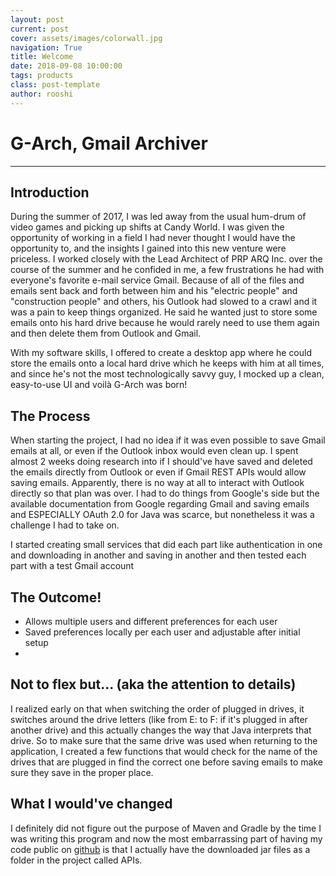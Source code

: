 ```yaml
---
layout: post
current: post
cover: assets/images/colorwall.jpg
navigation: True
title: Welcome
date: 2018-09-08 10:00:00
tags: products
class: post-template
author: rooshi
---
```

# G-Arch, Gmail Archiver

-----------------------



## Introduction

During the summer of 2017, I was led away from the usual hum-drum of video games and picking up shifts at Candy World. I was given the opportunity of working in a field I had never thought I would have the opportunity to, and the insights I gained into this new venture were priceless. I worked closely with the Lead Architect of PRP ARQ Inc. over the course of the summer and he confided in me, a few frustrations he had with everyone's favorite e-mail service Gmail. Because of all of the files and emails sent back and forth between him and his "electric people" and "construction people" and others, his Outlook had slowed to a crawl and it was a pain to keep things organized. He said he wanted just to store some emails onto his hard drive because he would rarely need to use them again and then delete them from Outlook and Gmail. 

With my software skills, I offered to create a desktop app where he could store the emails onto a local hard drive which he keeps with him at all times, and since he's not the most technologically savvy guy, I mocked up a clean, easy-to-use UI and voilà G-Arch was born!

## The Process

When starting the project, I had no idea if it was even possible to save Gmail emails at all, or even if the Outlook inbox would even clean up. I spent almost 2 weeks doing research into if I should've have saved and deleted the emails directly from Outlook or even if Gmail REST APIs would allow saving emails. Apparently, there is no way at all to interact with Outlook directly so that plan was over. I had to do things from Google's side but the available documentation from Google regarding Gmail and saving emails and ESPECIALLY OAuth 2.0 for Java was scarce, but nonetheless it was a challenge I had to take on.

I started creating small services that did each part like authentication in one and downloading in another and saving in another and then tested each part with a test Gmail account 

## The Outcome!

- Allows multiple users and different preferences for each user
- Saved preferences locally per each user and adjustable after initial setup
- 

## Not to flex but... (aka the attention to details)



I realized early on that when switching the order of plugged in drives, it switches around the drive letters (like from E: to F: if it's plugged in after another drive) and this actually changes the way that Java interprets that drive. So to make sure that the same drive was used when returning to the application, I created a few functions that would check for the name of the drives that are plugged in find the correct one before saving emails to make sure they save in the proper place.

## What I would've changed

I definitely did not figure out the purpose of Maven and Gradle by the time I was writing this program and now the most embarrassing part of having my code public on [github](https://github.com/rooshimadethis/Email-Sorter/tree/master/APIs) is that I actually have the downloaded jar files as a folder in the project called APIs.
